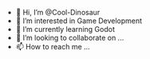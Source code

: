 - 👋 Hi, I’m @Cool-Dinosaur
- 👀 I’m interested in Game Development
- 🌱 I’m currently learning Godot
- 💞️ I’m looking to collaborate on ...
- 📫 How to reach me ...

<!---
Cool-Dinosaur/Cool-Dinosaur is a ✨ special ✨ repository because its `README.md` (this file) appears on your GitHub profile.
You can click the Preview link to take a look at your changes.
--->
